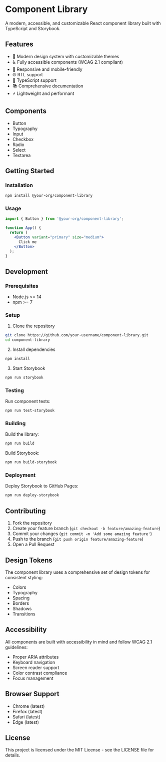 # Component Library

A modern, accessible, and customizable React component library built with TypeScript and Storybook.

## Features

- 🎨 Modern design system with customizable themes
- ♿️ Fully accessible components (WCAG 2.1 compliant)
- 📱 Responsive and mobile-friendly
- 🌐 RTL support
- 🎯 TypeScript support
- 📚 Comprehensive documentation
- ⚡️ Lightweight and performant

## Components

- Button
- Typography
- Input
- Checkbox
- Radio
- Select
- Textarea

## Getting Started

### Installation

```bash
npm install @your-org/component-library
```

### Usage

```jsx
import { Button } from '@your-org/component-library';

function App() {
  return (
    <Button variant="primary" size="medium">
      Click me
    </Button>
  );
}
```

## Development

### Prerequisites

- Node.js >= 14
- npm >= 7

### Setup

1. Clone the repository
```bash
git clone https://github.com/your-username/component-library.git
cd component-library
```

2. Install dependencies
```bash
npm install
```

3. Start Storybook
```bash
npm run storybook
```

### Testing

Run component tests:
```bash
npm run test-storybook
```

### Building

Build the library:
```bash
npm run build
```

Build Storybook:
```bash
npm run build-storybook
```

### Deployment

Deploy Storybook to GitHub Pages:
```bash
npm run deploy-storybook
```

## Contributing

1. Fork the repository
2. Create your feature branch (`git checkout -b feature/amazing-feature`)
3. Commit your changes (`git commit -m 'Add some amazing feature'`)
4. Push to the branch (`git push origin feature/amazing-feature`)
5. Open a Pull Request

## Design Tokens

The component library uses a comprehensive set of design tokens for consistent styling:

- Colors
- Typography
- Spacing
- Borders
- Shadows
- Transitions

## Accessibility

All components are built with accessibility in mind and follow WCAG 2.1 guidelines:

- Proper ARIA attributes
- Keyboard navigation
- Screen reader support
- Color contrast compliance
- Focus management

## Browser Support

- Chrome (latest)
- Firefox (latest)
- Safari (latest)
- Edge (latest)

## License

This project is licensed under the MIT License - see the LICENSE file for details.
